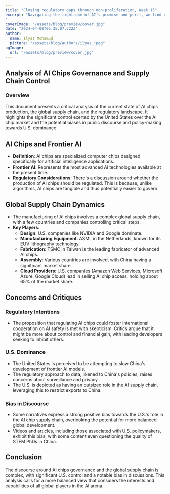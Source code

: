 ```yaml
---
title: "Closing regulatory gaps through non-proliferation, Week 15"
excerpt: "Navigating the tightrope of AI's promise and peril, we find ourselves at a crossroads: closing regulatory gaps through non-proliferation. But as we tread this path, a lingering question haunts our steps—should we really place our trust in the U.S. to lead the way? In this discussion, we'll explore the intricate dance of global AI governance and the trust we place in powers steering its course.
"
coverImage: "/assets/blog/preview/cover.jpg"
date: "2024-04-08T05:35:07.322Z"
author:
  name: Ilyas Mohamud
  picture: "/assets/blog/authors/ilyas.jpeg"
ogImage:
  url: "/assets/blog/preview/cover.jpg"
---
```


## Analysis of AI Chips Governance and Supply Chain Control

### Overview

This document presents a critical analysis of the current state of AI chips production, the global supply chain, and the regulatory landscape. It highlights the significant control exerted by the United States over the AI chip market and the potential biases in public discourse and policy-making towards U.S. dominance.

## AI Chips and Frontier AI

- **Definition**: AI chips are specialized computer chips designed specifically for artificial intelligence applications.
- **Frontier AI**: Represents the most advanced AI technologies available at the present time.
- **Regulatory Considerations**: There's a discussion around whether the production of AI chips should be regulated. This is because, unlike algorithms, AI chips are tangible and thus potentially easier to govern.

## Global Supply Chain Dynamics

- The manufacturing of AI chips involves a complex global supply chain, with a few countries and companies controlling critical steps.
- **Key Players**:
  - **Design**: U.S. companies like NVIDIA and Google dominate.
  - **Manufacturing Equipment**: ASML in the Netherlands, known for its EUV lithography technology.
  - **Fabrication**: TSMC in Taiwan is the leading fabricator of advanced AI chips.
  - **Assembly**: Various countries are involved, with China having a significant market share.
  - **Cloud Providers**: U.S. companies (Amazon Web Services, Microsoft Azure, Google Cloud) lead in selling AI chip access, holding about 65% of the market share.

## Concerns and Critiques

### Regulatory Intentions

- The proposition that regulating AI chips could foster international cooperation on AI safety is met with skepticism. Critics argue that it might be more about control and financial gain, with leading developers seeking to inhibit others.

### U.S. Dominance

- The United States is perceived to be attempting to slow China's development of frontier AI models.
- The regulatory approach to data, likened to China's policies, raises concerns about surveillance and privacy.
- The U.S. is depicted as having an outsized role in the AI supply chain, leveraging this to restrict exports to China.

### Bias in Discourse

- Some narratives express a strong positive bias towards the U.S.'s role in the AI chip supply chain, overlooking the potential for more balanced global development.
- Videos and articles, including those associated with U.S. policymakers, exhibit this bias, with some content even questioning the quality of STEM PhDs in China.

## Conclusion

The discourse around AI chips governance and the global supply chain is complex, with significant U.S. control and a notable bias in discussions. This analysis calls for a more balanced view that considers the interests and capabilities of all global players in the AI arena.
